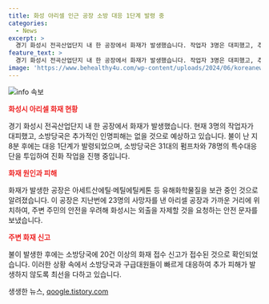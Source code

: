 ```yaml
---
title: 화성 아리셀 인근 공장 소방 대응 1단계 발령 중
categories:
  - News
excerpt: >
  경기 화성시 전곡산업단지 내 한 공장에서 화재가 발생했습니다. 작업자 3명은 대피했고, 추가 인명피해는 없을 것으로 보입니다. 소방당국은 31대의 차량과 78명의 인력을 동원하여 대응 중이며, 화학물질을 보관하는 공장이라고 전해졌습니다. 인근의 안전을 위해 화성시는 주변 주민에게 외출 자제를 당부하고 있습니다. (150자)
feature_text: >
  경기 화성시 전곡산업단지 내 한 공장에서 화재가 발생했습니다. 작업자 3명은 대피했고, 추가 인명피해는 없을 것으로 보입니다. 소방당국은 31대의 차량과 78명의 인력을 동원하여 대응 중이며, 화학물질을 보관하는 공장이라고 전해졌습니다. 인근의 안전을 위해 화성시는 주변 주민에게 외출 자제를 당부하고 있습니다. (150자)
image: 'https://www.behealthy4u.com/wp-content/uploads/2024/06/koreanews.jpg'
---
```


<p><img src="https://www.behealthy4u.com/wp-content/uploads/2024/06/koreanews.jpg" alt="info 속보" /></p>

<p><b><span style="color: #ee2323;">화성시 아리셀 화재 현황</span></b></p>

<p data-ke-size="size16">경기 화성시 전곡산업단지 내 한 공장에서 화재가 발생했습니다. 현재 3명의 작업자가 대피했고, 소방당국은 추가적인 인명피해는 없을 것으로 예상하고 있습니다. 불이 난 지 8분 후에는 대응 1단계가 발령되었으며, 소방당국은 31대의 펌프차와 78명의 특수대응단을 투입하여 진화 작업을 진행 중입니다.</p>

<p><b><span style="color: #ee2323;">화재 원인과 피해</span></b></p>

<p data-ke-size="size16">화재가 발생한 공장은 아세트산에틸·메틸에틸케톤 등 유해화학물질을 보관 중인 것으로 알려졌습니다. 이 공장은 지난번에 23명의 사망자를 낸 아리셀 공장과 가까운 거리에 위치하여, 주변 주민의 안전을 우려해 화성시는 외출을 자제할 것을 요청하는 안전 문자를 보냈습니다.</p>

<p><b><span style="color: #ee2323;">주변 화재 신고</span></b></p>

<p data-ke-size="size16">불이 발생한 후에는 소방당국에 20건 이상의 화재 접수 신고가 접수된 것으로 확인되었습니다. 이러한 상황 속에서 소방당국과 구급대원들이 빠르게 대응하여 추가 피해가 발생하지 않도록 최선을 다하고 있습니다.</p>
생생한 뉴스, <a href="https://qoogle.tistory.com" rel="dofollow">qoogle.tistory.com</a>


